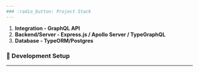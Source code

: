 ```yaml
---
### :radio_button: Project Stack
---
```


1. **Integration - GraphQL API**
2. **Backend/Server - Express.js / Apollo Server / TypeGraphQL**
3. **Database - TypeORM/Postgres**

### :radio_button: Development Setup
---------
